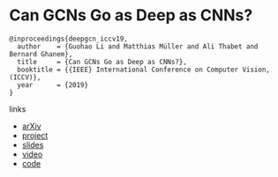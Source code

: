 # Can GCNs Go as Deep as CNNs?

```
@inproceedings{deepgcn_iccv19,
  author    = {Guohao Li and Matthias Müller and Ali Thabet and Bernard Ghanem},
  title     = {Can GCNs Go as Deep as CNNs?},
  booktitle = {{IEEE} International Conference on Computer Vision, (ICCV)},
  year      = {2019}
}
```

links
- [arXiv](https://arxiv.org/abs/1904.03751)
- [project](https://sites.google.com/view/deep-gcns)
- [slides](https://docs.google.com/presentation/d/1L82wWymMnHyYJk3xUKvteEWD5fX0jVRbCbI65Cxxku0/present#slide=id.g5b05927e46_4_61)
- [video](https://youtu.be/CHB96wBV4Ts)
- [code](https://github.com/lightaime/deep_gcns)
